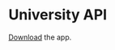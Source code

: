 # University API

[Download](https://drive.google.com/file/d/1U0iPNSRvYOJST0p4Cwl8DHs0I1-FhZdg/view?usp=sharing) the app.

